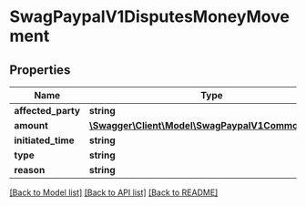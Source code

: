 # SwagPaypalV1DisputesMoneyMovement

## Properties
Name | Type | Description | Notes
------------ | ------------- | ------------- | -------------
**affected_party** | **string** |  | [optional] 
**amount** | [**\Swagger\Client\Model\SwagPaypalV1CommonMoney**](SwagPaypalV1CommonMoney.md) |  | [optional] 
**initiated_time** | **string** |  | [optional] 
**type** | **string** |  | [optional] 
**reason** | **string** |  | [optional] 

[[Back to Model list]](../../README.md#documentation-for-models) [[Back to API list]](../../README.md#documentation-for-api-endpoints) [[Back to README]](../../README.md)

